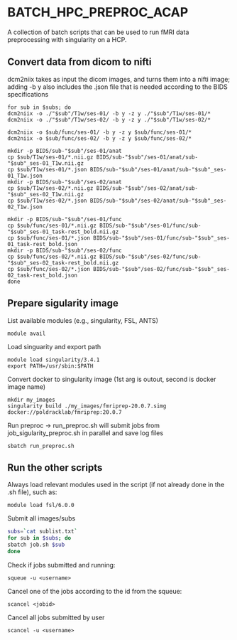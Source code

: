 # BATCH_HPC_PREPROC_ACAP
A collection of batch scripts that can be used to run fMRI data preprocessing with singularity on a HCP.

## Convert data from dicom to nifti

dcm2niix takes as input the dicom images, and turns them into a nifti image; adding -b y also includes the .json file that is needed according to the BIDS specifications

```
for sub in $subs; do
dcm2niix -o ./"$sub"/T1w/ses-01/ -b y -z y ./"$sub"/T1w/ses-01/*
dcm2niix -o ./"$sub"/T1w/ses-02/ -b y -z y ./"$sub"/T1w/ses-02/*

dcm2niix -o $sub/func/ses-01/ -b y -z y $sub/func/ses-01/*
dcm2niix -o $sub/func/ses-02/ -b y -z y $sub/func/ses-02/*

mkdir -p BIDS/sub-"$sub"/ses-01/anat
cp $sub/T1w/ses-01/*.nii.gz BIDS/sub-"$sub"/ses-01/anat/sub-"$sub"_ses-01_T1w.nii.gz
cp $sub/T1w/ses-01/*.json BIDS/sub-"$sub"/ses-01/anat/sub-"$sub"_ses-01_T1w.json
mkdir -p BIDS/sub-"$sub"/ses-02/anat
cp $sub/T1w/ses-02/*.nii.gz BIDS/sub-"$sub"/ses-02/anat/sub-"$sub"_ses-02_T1w.nii.gz
cp $sub/T1w/ses-02/*.json BIDS/sub-"$sub"/ses-02/anat/sub-"$sub"_ses-02_T1w.json

mkdir -p BIDS/sub-"$sub"/ses-01/func
cp $sub/func/ses-01/*.nii.gz BIDS/sub-"$sub"/ses-01/func/sub-"$sub"_ses-01_task-rest_bold.nii.gz
cp $sub/func/ses-01/*.json BIDS/sub-"$sub"/ses-01/func/sub-"$sub"_ses-01_task-rest_bold.json
mkdir -p BIDS/sub-"$sub"/ses-02/func
cp $sub/func/ses-02/*.nii.gz BIDS/sub-"$sub"/ses-02/func/sub-"$sub"_ses-02_task-rest_bold.nii.gz
cp $sub/func/ses-02/*.json BIDS/sub-"$sub"/ses-02/func/sub-"$sub"_ses-02_task-rest_bold.json
done
```

## Prepare sigularity image

List available modules (e.g., singularity, FSL, ANTS)

```
module avail
```

Load singuarity and export path

```
module load singularity/3.4.1
export PATH=/usr/sbin:$PATH
```

Convert docker to singularity image (1st arg is outout, second is docker image name)

```
mkdir my_images
singularity build ./my_images/fmriprep-20.0.7.simg docker://poldracklab/fmriprep:20.0.7
```

Run preproc -> run_preproc.sh will submit jobs from job_sigularity_preproc.sh in parallel and save log files

```
sbatch run_preproc.sh
```

## Run the other scripts

Always load relevant modules used in the script (if not already done in the .sh file), such as:

```
module load fsl/6.0.0
```

Submit all images/subs

```bash
subs=`cat sublist.txt`
for sub in $subs; do
sbatch job.sh $sub
done
```

Check if jobs submitted and running:

```
squeue -u <username>
```

Cancel one of the jobs according to the id from the squeue:

```
scancel <jobid>
```

Cancel all jobs submitted by user

```
scancel -u <username>
```
  
  
